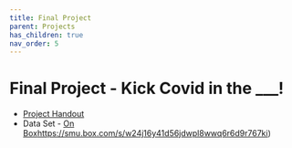 ```yaml
---
title: Final Project
parent: Projects
has_children: true
nav_order: 5
---
```




# Final Project - Kick Covid in the ___! 

- [Project Handout](https://docs.google.com/document/d/1TLVJAyGTeb_ijVHznB8nPkB7L32LUxUM8zdnatwiYWI/edit?usp=sharing)
- Data Set - [On Box]()https://smu.box.com/s/w24j16y41d56jdwpl8wwq6r6d9r767ki)




